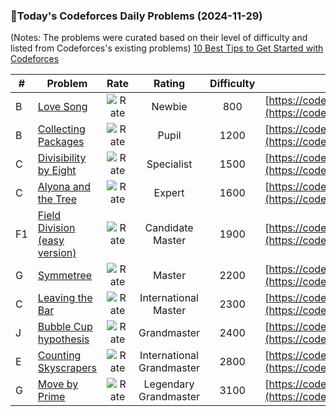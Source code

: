 ### 🌟Today's Codeforces Daily Problems (2024-11-29)
(Notes: The problems were curated based on their level of difficulty and listed from Codeforces's existing problems)
[10 Best Tips to Get Started with Codeforces](https://github.com/ika9810/Codeforces-Daily-Problems/blob/main/10%20Best%20Tips%20to%20Get%20Started%20with%20Codeforces.md)

| # | Problem | Rate| Rating | Difficulty | Contest |
|---| ----- | :--------: | :----------: | :----------: | ---------- |
|B|[Love Song](https://codeforces.com/contest/1539/problem/B)|![Rate](https://img.shields.io/badge/Newbie-800-lightgrey)|Newbie|800|[https://codeforces.com/contest/1539](https://codeforces.com/contest/1539)|
|B|[Collecting Packages](https://codeforces.com/contest/1294/problem/B)|![Rate](https://img.shields.io/badge/Pupil-1200-brightgreen)|Pupil|1200|[https://codeforces.com/contest/1294](https://codeforces.com/contest/1294)|
|C|[Divisibility by Eight](https://codeforces.com/contest/550/problem/C)|![Rate](https://img.shields.io/badge/Specialist-1500-9cf)|Specialist|1500|[https://codeforces.com/contest/550](https://codeforces.com/contest/550)|
|C|[Alyona and the Tree](https://codeforces.com/contest/682/problem/C)|![Rate](https://img.shields.io/badge/Expert-1600-blue)|Expert|1600|[https://codeforces.com/contest/682](https://codeforces.com/contest/682)|
|F1|[Field Division (easy version)](https://codeforces.com/contest/1980/problem/F1)|![Rate](https://img.shields.io/badge/Candidate%20Master-1900-blueviolet)|Candidate Master|1900|[https://codeforces.com/contest/1980](https://codeforces.com/contest/1980)|
|G|[Symmetree](https://codeforces.com/contest/1800/problem/G)|![Rate](https://img.shields.io/badge/Master-2200-orange)|Master|2200|[https://codeforces.com/contest/1800](https://codeforces.com/contest/1800)|
|C|[Leaving the Bar](https://codeforces.com/contest/995/problem/C)|![Rate](https://img.shields.io/badge/International%20Master-2300-orange)|International Master|2300|[https://codeforces.com/contest/995](https://codeforces.com/contest/995)|
|J|[Bubble Cup hypothesis](https://codeforces.com/contest/1423/problem/J)|![Rate](https://img.shields.io/badge/Grandmaster-2400-red)|Grandmaster|2400|[https://codeforces.com/contest/1423](https://codeforces.com/contest/1423)|
|E|[Counting Skyscrapers](https://codeforces.com/contest/335/problem/E)|![Rate](https://img.shields.io/badge/International%20Grandmaster-2800-red)|International Grandmaster|2800|[https://codeforces.com/contest/335](https://codeforces.com/contest/335)|
|G|[Move by Prime](https://codeforces.com/contest/653/problem/G)|![Rate](https://img.shields.io/badge/Legendary%20Grandmaster-3100-red)|Legendary Grandmaster|3100|[https://codeforces.com/contest/653](https://codeforces.com/contest/653)|
